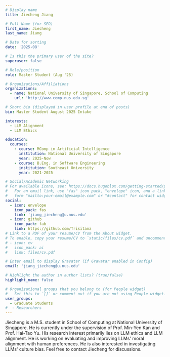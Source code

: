 ```yaml
---
# Display name
title: Jiecheng Jiang

# Full Name (for SEO)
first_name: Jiecheng
last_name: Jiang

# Date for sorting
date: '2025-08'

# Is this the primary user of the site?
superuser: false

# Role/position
role: Master Student (Aug '25)

# Organizations/Affiliations
organizations:
  - name: National University of Singapore, School of Computing
    url: 'http://www.comp.nus.edu.sg'

# Short bio (displayed in user profile at end of posts)
bio: Master Student August 2025 Intake

interests:
  - LLM Alignment
  - LLM Ethics

education:
  courses:
    - course: MComp in Artificial Intelligence
      institution: National University of Singapore
      year: 2025-Now
    - course: B.Eng. in Software Engineering
      institution: Southeast University
      year: 2021-2025

# Social/Academic Networking
# For available icons, see: https://docs.hugoblox.com/getting-started/page-builder/#icons
#   For an email link, use "fas" icon pack, "envelope" icon, and a link in the
#   form "mailto:your-email@example.com" or "#contact" for contact widget.
social:
  - icon: envelope
    icon_pack: fas
    link: 'jiang_jiecheng@u.nus.edu'
  - icon: github
    icon_pack: fab
    link: https://github.com/Trisitana
# Link to a PDF of your resume/CV from the About widget.
# To enable, copy your resume/CV to `static/files/cv.pdf` and uncomment the lines below.
# - icon: cv
#   icon_pack: ai
#   link: files/cv.pdf

# Enter email to display Gravatar (if Gravatar enabled in Config)
email: 'jiang_jiecheng@u.nus.edu'

# Highlight the author in author lists? (true/false)
highlight_name: false

# Organizational groups that you belong to (for People widget)
#   Set this to `[]` or comment out if you are not using People widget.
user_groups:
  - Graduate Students
#  - Researchers
---
```


Jiecheng is a M.S. student in School of Computing at National University of Singapore. He is currently under the supervision of Prof. Min-Yen Kan and Prof. Hai-Tao Yu. His research interest primarily lies on LLM ethics and LLM alignment. He is working on evaluating and improving LLMs' moral alignment with human preferences. He is also interested in investigating LLMs' culture bias. Feel free to contact Jiecheng for discussions.
